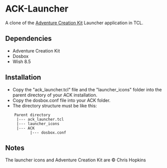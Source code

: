 # ACK-Launcher
A clone of the [Adventure Creation Kit](http://mozomedia.com/ack/) Launcher application in TCL.

## Dependencies
 * Adventure Creation Kit
 * Dosbox
 * Wish 8.5

## Installation
 - Copy the "ack_launcher.tcl" file and the "launcher_icons" folder into
the parent directory of your ACK installation.
 - Copy the dosbox.conf file into your ACK folder.
 - The directory structure must be like this:

```
    Parent directory
     |--- ack_launcher.tcl
     |--- launcher_icons
     |--- ACK
           |--- dosbox.conf
```

## Notes
The launcher icons and Adventure Creation Kit are © Chris Hopkins
